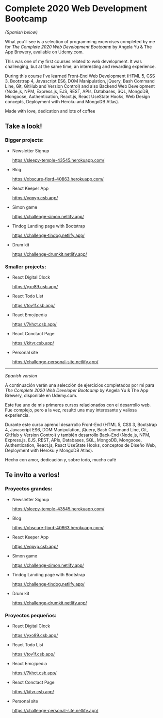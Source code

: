 # Complete 2020 Web Development Bootcamp
*(Spanish below)*

What you'll see is a selection of programming excercises completed by me for *The Complete 2020 Web Development Bootcamp* by Angela Yu &amp; The App Brewery, available on Udemy.com.

This was one of my first courses related to web development. It was challenging, but at the same time, an interesting and rewarding experience.

During this course I've learned Front-End Web Development (HTML 5, CSS 3, Bootstrap 4, Javascript ES6, DOM Manipulation, jQuery, Bash Command Line, Git, GitHub and Version Control) and also Backend Web Development (Node.js, NPM, Express.js, EJS, REST, APIs, Databases, SQL, MongoDB, Mongoose, Authentication, React.js, React UseState Hooks, Web Design concepts, Deployment with Heroku and MongoDB Atlas).

Made with love, dedication and lots of coffee

## Take a look!

### Bigger projects:

- Newsletter Signup

  https://sleepy-temple-43545.herokuapp.com/

- Blog

  https://obscure-fjord-40863.herokuapp.com/

- React Keeper App

  https://vqpyp.csb.app/
  
- Simon game

  https://challenge-simon.netlify.app/

- Tindog Landing page with Bootstrap

  https://challenge-tindog.netlify.app/

- Drum kit

  https://challenge-drumkit.netlify.app/

### Smaller projects:

- React Digital Clock
  
  https://yxo89.csb.app/
    
- React Todo List

  https://tov1f.csb.app/

- React Emojipedia

  https://7khct.csb.app/

- React Conctact Page

  https://kitvr.csb.app/
  
- Personal site

  https://challenge-personal-site.netlify.app/
  
----------------------------------------------------------------------------------------------------------------------------------------------------------------------------
*Spanish version*

A continuación verán una selección de ejercicios completados por mi para *The Complete 2020 Web Developer Bootcamp* by Angela Yu &amp; The App Brewery, disponible en Udemy.com.

Este fue uno de mis primeros cursos relacionados con el desarrollo web. Fue complejo, pero a la vez, resultó una muy interesante y valiosa experiencia.

Durante este curso aprendí desarrollo Front-End (HTML 5, CSS 3, Bootstrap 4, Javascript ES6, DOM Manipulation, jQuery, Bash Command Line, Git, GitHub y Version Control) y también desarrollo Back-End (Node.js, NPM, Express.js, EJS, REST, APIs, Databases, SQL, MongoDB, Mongoose, Authentication, React.js, React UseState Hooks, conceptos de Diseño Web, Deployment with Heroku y MongoDB Atlas).

Hecho con amor, dedicación y, sobre todo, mucho café

## Te invito a verlos!

### Proyectos grandes:

- Newsletter Signup

  https://sleepy-temple-43545.herokuapp.com/

- Blog

  https://obscure-fjord-40863.herokuapp.com/

- React Keeper App

  https://vqpyp.csb.app/

- Simon game

  https://challenge-simon.netlify.app/
  
- Tindog Landing page with Bootstrap

  https://challenge-tindog.netlify.app/

- Drum kit

  https://challenge-drumkit.netlify.app/

### Proyectos pequeños:

- React Digital Clock
  
  https://yxo89.csb.app/
    
- React Todo List

  https://tov1f.csb.app/

- React Emojipedia

  https://7khct.csb.app/

- React Conctact Page

  https://kitvr.csb.app/
  
- Personal site

  https://challenge-personal-site.netlify.app/
  
  
